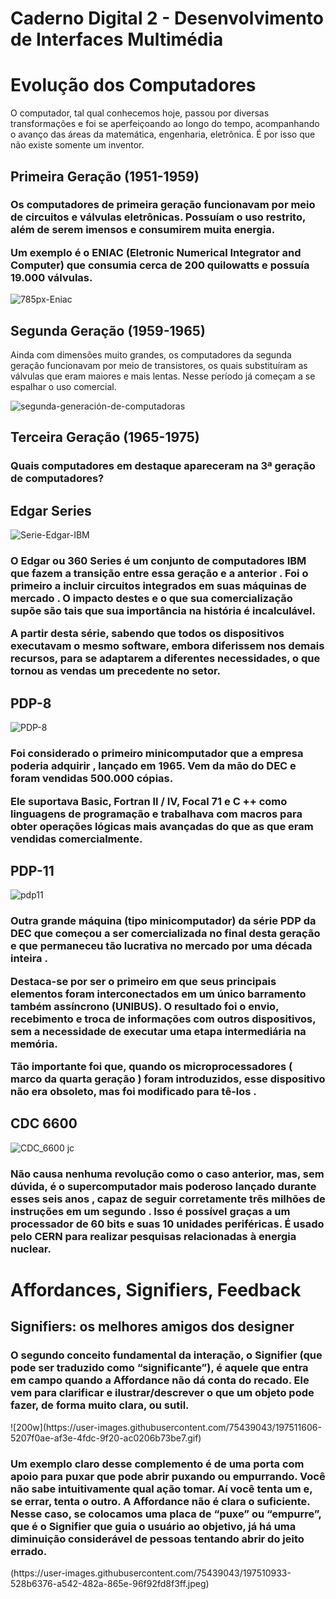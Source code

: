 # Caderno Digital 2 - Desenvolvimento de Interfaces Multimédia

<h1> Evolução dos Computadores </h1>

O computador, tal qual conhecemos hoje, passou por diversas transformações e foi se aperfeiçoando ao longo do tempo, acompanhando o avanço das áreas da matemática, engenharia, eletrônica. É por isso que não existe somente um inventor.


<h2> Primeira Geração (1951-1959) </h2>

<h3>Os computadores de primeira geração funcionavam por meio de circuitos e válvulas eletrônicas. Possuíam o uso restrito, além de serem imensos e consumirem muita energia.

Um exemplo é o ENIAC (Eletronic Numerical Integrator and Computer) que consumia cerca de 200 quilowatts e possuía 19.000 válvulas. </h3>

![785px-Eniac](https://user-images.githubusercontent.com/75439043/197504668-3f781b61-87fd-48b1-8798-77488d8df1cc.jpeg)



<h2> Segunda Geração (1959-1965)</h2>

Ainda com dimensões muito grandes, os computadores da segunda geração funcionavam por meio de transistores, os quais substituíram as válvulas que eram maiores e mais lentas. Nesse período já começam a se espalhar o uso comercial.

![segunda-generación-de-computadoras](https://user-images.githubusercontent.com/75439043/197504865-a7430e27-cbbf-4089-a69b-76aac175243d.jpeg)


<h2>Terceira Geração (1965-1975) </h2>


<h3>Quais computadores em destaque apareceram na 3ª geração de computadores?</h3>

<h2>Edgar Series</h2>

![Serie-Edgar-IBM](https://user-images.githubusercontent.com/75439043/197507800-fbb4ef38-c57f-472d-b43d-2feb48a9b6ca.jpeg)

<h3>O Edgar ou 360 Series é um conjunto de computadores IBM que fazem a transição entre essa geração e a anterior . Foi o primeiro a incluir circuitos integrados em suas máquinas de mercado . O impacto destes e o que sua comercialização supõe são tais que sua importância na história é incalculável.

A partir desta série, sabendo que todos os dispositivos executavam o mesmo software, embora diferissem nos demais recursos, para se adaptarem a diferentes necessidades, o que tornou as vendas um precedente no setor.
</h3>


<h2>PDP-8</h2>

![PDP-8](https://user-images.githubusercontent.com/75439043/197507948-3ca66fc7-8154-49b9-ad4c-bc7fceee62d4.jpeg)

<h3>Foi considerado o primeiro minicomputador que a empresa poderia adquirir , lançado em 1965. Vem da mão do DEC e foram vendidas 500.000 cópias.

Ele suportava Basic, Fortran II / IV, Focal 71 e C ++ como linguagens de programação e trabalhava com macros para obter operações lógicas mais avançadas do que as que eram vendidas comercialmente.
</h3>
<h2>PDP-11</h2>

![pdp11](https://user-images.githubusercontent.com/75439043/197508192-472a6360-cb60-4059-844f-5a0c08b25479.jpeg)
<h3>
Outra grande máquina (tipo minicomputador) da série PDP da DEC que começou a ser comercializada no final desta geração e que permaneceu tão lucrativa no mercado por uma década inteira .

Destaca-se por ser o primeiro em que seus principais elementos foram interconectados em um único barramento também assíncrono (UNIBUS). O resultado foi o envio, recebimento e troca de informações com outros dispositivos, sem a necessidade de executar uma etapa intermediária na memória.

Tão importante foi que, quando os microprocessadores ( marco da quarta geração ) foram introduzidos, esse dispositivo não era obsoleto, mas foi modificado para tê-los .
</h3>
<h2>CDC 6600</h2>

![CDC_6600 jc](https://user-images.githubusercontent.com/75439043/197508402-6a8053b8-66a9-4303-b3cc-6ea12f4e0941.jpeg)

<h3>Não causa nenhuma revolução como o caso anterior, mas, sem dúvida, é o supercomputador mais poderoso lançado durante esses seis anos , capaz de seguir corretamente três milhões de instruções em um segundo . Isso é possível graças a um processador de 60 bits e suas 10 unidades periféricas. É usado pelo CERN para realizar pesquisas relacionadas à energia nuclear.
</h3>


<h1>Affordances, Signifiers, Feedback</h1>

<h2>Signifiers: os melhores amigos dos designer</h2>

<h3>O segundo conceito fundamental da interação, o Signifier (que pode ser traduzido como “significante”), é aquele que entra em campo quando a Affordance não dá conta do recado. Ele vem para clarificar e ilustrar/descrever o que um objeto pode fazer, de forma muito clara, ou sutil.
</h3>
![200w](https://user-images.githubusercontent.com/75439043/197511606-5207f0ae-af3e-4fdc-9f20-ac0206b73be7.gif)

<h3>
Um exemplo claro desse complemento é de uma porta com apoio para puxar que pode abrir puxando ou empurrando. Você não sabe intuitivamente qual ação tomar. Aí você tenta um e, se errar, tenta o outro. A Affordance não é clara o suficiente. Nesse caso, se colocamos uma placa de “puxe” ou “empurre”, que é o Signifier que guia o usuário ao objetivo, já há uma diminuição considerável de pessoas tentando abrir do jeito errado.
</h3>
(https://user-images.githubusercontent.com/75439043/197510933-528b6376-a542-482a-865e-96f92fd8f3ff.jpeg)
